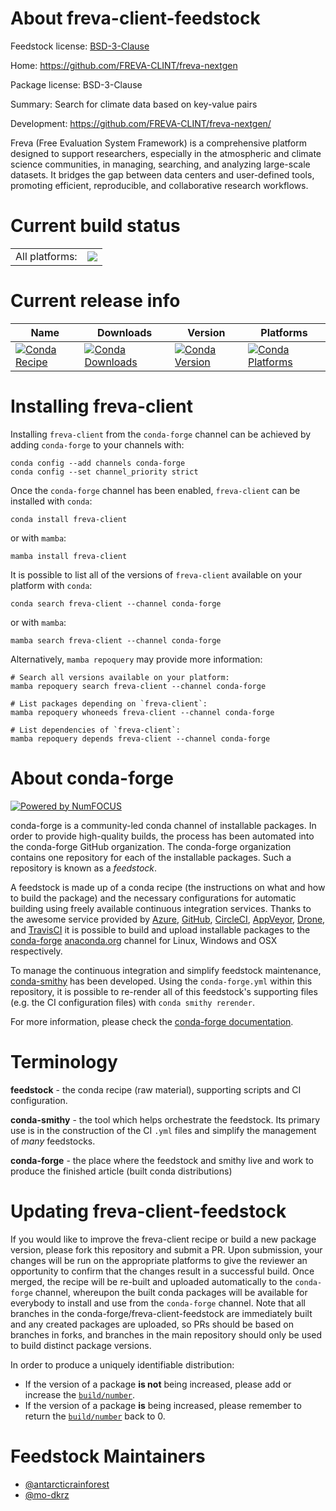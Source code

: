 About freva-client-feedstock
============================

Feedstock license: [BSD-3-Clause](https://github.com/conda-forge/freva-client-feedstock/blob/main/LICENSE.txt)

Home: https://github.com/FREVA-CLINT/freva-nextgen

Package license: BSD-3-Clause

Summary: Search for climate data based on key-value pairs

Development: https://github.com/FREVA-CLINT/freva-nextgen/

Freva (Free Evaluation System Framework) is a comprehensive platform
designed to support researchers, especially in the atmospheric and climate
science communities, in managing, searching, and analyzing large-scale
datasets. It bridges the gap between data centers and user-defined tools,
promoting efficient, reproducible, and collaborative research workflows.


Current build status
====================


<table><tr><td>All platforms:</td>
    <td>
      <a href="https://dev.azure.com/conda-forge/feedstock-builds/_build/latest?definitionId=26094&branchName=main">
        <img src="https://dev.azure.com/conda-forge/feedstock-builds/_apis/build/status/freva-client-feedstock?branchName=main">
      </a>
    </td>
  </tr>
</table>

Current release info
====================

| Name | Downloads | Version | Platforms |
| --- | --- | --- | --- |
| [![Conda Recipe](https://img.shields.io/badge/recipe-freva--client-green.svg)](https://anaconda.org/conda-forge/freva-client) | [![Conda Downloads](https://img.shields.io/conda/dn/conda-forge/freva-client.svg)](https://anaconda.org/conda-forge/freva-client) | [![Conda Version](https://img.shields.io/conda/vn/conda-forge/freva-client.svg)](https://anaconda.org/conda-forge/freva-client) | [![Conda Platforms](https://img.shields.io/conda/pn/conda-forge/freva-client.svg)](https://anaconda.org/conda-forge/freva-client) |

Installing freva-client
=======================

Installing `freva-client` from the `conda-forge` channel can be achieved by adding `conda-forge` to your channels with:

```
conda config --add channels conda-forge
conda config --set channel_priority strict
```

Once the `conda-forge` channel has been enabled, `freva-client` can be installed with `conda`:

```
conda install freva-client
```

or with `mamba`:

```
mamba install freva-client
```

It is possible to list all of the versions of `freva-client` available on your platform with `conda`:

```
conda search freva-client --channel conda-forge
```

or with `mamba`:

```
mamba search freva-client --channel conda-forge
```

Alternatively, `mamba repoquery` may provide more information:

```
# Search all versions available on your platform:
mamba repoquery search freva-client --channel conda-forge

# List packages depending on `freva-client`:
mamba repoquery whoneeds freva-client --channel conda-forge

# List dependencies of `freva-client`:
mamba repoquery depends freva-client --channel conda-forge
```


About conda-forge
=================

[![Powered by
NumFOCUS](https://img.shields.io/badge/powered%20by-NumFOCUS-orange.svg?style=flat&colorA=E1523D&colorB=007D8A)](https://numfocus.org)

conda-forge is a community-led conda channel of installable packages.
In order to provide high-quality builds, the process has been automated into the
conda-forge GitHub organization. The conda-forge organization contains one repository
for each of the installable packages. Such a repository is known as a *feedstock*.

A feedstock is made up of a conda recipe (the instructions on what and how to build
the package) and the necessary configurations for automatic building using freely
available continuous integration services. Thanks to the awesome service provided by
[Azure](https://azure.microsoft.com/en-us/services/devops/), [GitHub](https://github.com/),
[CircleCI](https://circleci.com/), [AppVeyor](https://www.appveyor.com/),
[Drone](https://cloud.drone.io/welcome), and [TravisCI](https://travis-ci.com/)
it is possible to build and upload installable packages to the
[conda-forge](https://anaconda.org/conda-forge) [anaconda.org](https://anaconda.org/)
channel for Linux, Windows and OSX respectively.

To manage the continuous integration and simplify feedstock maintenance,
[conda-smithy](https://github.com/conda-forge/conda-smithy) has been developed.
Using the ``conda-forge.yml`` within this repository, it is possible to re-render all of
this feedstock's supporting files (e.g. the CI configuration files) with ``conda smithy rerender``.

For more information, please check the [conda-forge documentation](https://conda-forge.org/docs/).

Terminology
===========

**feedstock** - the conda recipe (raw material), supporting scripts and CI configuration.

**conda-smithy** - the tool which helps orchestrate the feedstock.
                   Its primary use is in the construction of the CI ``.yml`` files
                   and simplify the management of *many* feedstocks.

**conda-forge** - the place where the feedstock and smithy live and work to
                  produce the finished article (built conda distributions)


Updating freva-client-feedstock
===============================

If you would like to improve the freva-client recipe or build a new
package version, please fork this repository and submit a PR. Upon submission,
your changes will be run on the appropriate platforms to give the reviewer an
opportunity to confirm that the changes result in a successful build. Once
merged, the recipe will be re-built and uploaded automatically to the
`conda-forge` channel, whereupon the built conda packages will be available for
everybody to install and use from the `conda-forge` channel.
Note that all branches in the conda-forge/freva-client-feedstock are
immediately built and any created packages are uploaded, so PRs should be based
on branches in forks, and branches in the main repository should only be used to
build distinct package versions.

In order to produce a uniquely identifiable distribution:
 * If the version of a package **is not** being increased, please add or increase
   the [``build/number``](https://docs.conda.io/projects/conda-build/en/latest/resources/define-metadata.html#build-number-and-string).
 * If the version of a package **is** being increased, please remember to return
   the [``build/number``](https://docs.conda.io/projects/conda-build/en/latest/resources/define-metadata.html#build-number-and-string)
   back to 0.

Feedstock Maintainers
=====================

* [@antarcticrainforest](https://github.com/antarcticrainforest/)
* [@mo-dkrz](https://github.com/mo-dkrz/)


